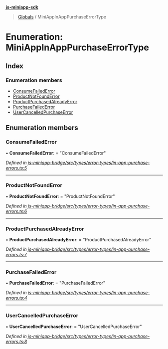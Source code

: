 **[js-miniapp-sdk](../README.md)**

> [Globals](../README.md) / MiniAppInAppPurchaseErrorType

# Enumeration: MiniAppInAppPurchaseErrorType

## Index

### Enumeration members

* [ConsumeFailedError](miniappinapppurchaseerrortype.md#consumefailederror)
* [ProductNotFoundError](miniappinapppurchaseerrortype.md#productnotfounderror)
* [ProductPurchasedAlreadyError](miniappinapppurchaseerrortype.md#productpurchasedalreadyerror)
* [PurchaseFailedError](miniappinapppurchaseerrortype.md#purchasefailederror)
* [UserCancelledPurchaseError](miniappinapppurchaseerrortype.md#usercancelledpurchaseerror)

## Enumeration members

### ConsumeFailedError

•  **ConsumeFailedError**:  = "ConsumeFailedError"

*Defined in [js-miniapp-bridge/src/types/error-types/in-app-purchase-errors.ts:5](https://github.com/rakutentech/js-miniapp/blob/00ebd5b/js-miniapp-bridge/src/types/error-types/in-app-purchase-errors.ts#L5)*

___

### ProductNotFoundError

•  **ProductNotFoundError**:  = "ProductNotFoundError"

*Defined in [js-miniapp-bridge/src/types/error-types/in-app-purchase-errors.ts:6](https://github.com/rakutentech/js-miniapp/blob/00ebd5b/js-miniapp-bridge/src/types/error-types/in-app-purchase-errors.ts#L6)*

___

### ProductPurchasedAlreadyError

•  **ProductPurchasedAlreadyError**:  = "ProductPurchasedAlreadyError"

*Defined in [js-miniapp-bridge/src/types/error-types/in-app-purchase-errors.ts:7](https://github.com/rakutentech/js-miniapp/blob/00ebd5b/js-miniapp-bridge/src/types/error-types/in-app-purchase-errors.ts#L7)*

___

### PurchaseFailedError

•  **PurchaseFailedError**:  = "PurchaseFailedError"

*Defined in [js-miniapp-bridge/src/types/error-types/in-app-purchase-errors.ts:4](https://github.com/rakutentech/js-miniapp/blob/00ebd5b/js-miniapp-bridge/src/types/error-types/in-app-purchase-errors.ts#L4)*

___

### UserCancelledPurchaseError

•  **UserCancelledPurchaseError**:  = "UserCancelledPurchaseError"

*Defined in [js-miniapp-bridge/src/types/error-types/in-app-purchase-errors.ts:8](https://github.com/rakutentech/js-miniapp/blob/00ebd5b/js-miniapp-bridge/src/types/error-types/in-app-purchase-errors.ts#L8)*
